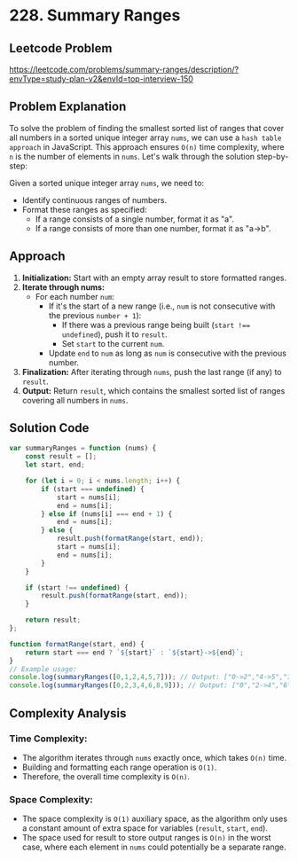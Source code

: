 # 228. Summary Ranges

## Leetcode Problem
https://leetcode.com/problems/summary-ranges/description/?envType=study-plan-v2&envId=top-interview-150

## Problem Explanation
To solve the problem of finding the smallest sorted list of ranges that cover all numbers in a sorted unique integer array `nums`, we can use a `hash table approach` in JavaScript. This approach ensures `O(n)` time complexity, where `n` is the number of elements in `nums`. Let's walk through the solution step-by-step:

Given a sorted unique integer array `nums`, we need to:
- Identify continuous ranges of numbers.
- Format these ranges as specified:
    - If a range consists of a single number, format it as "a".
    - If a range consists of more than one number, format it as "a->b".

## Approach
1. **Initialization:** Start with an empty array result to store formatted ranges.
2. **Iterate through nums:**
    - For each number `num`:
        - If it's the start of a new range (i.e., `num` is not consecutive with the previous `number + 1`):
            - If there was a previous range being built (`start !== undefined`), push it to `result`.
            - Set `start` to the current `num`.
        - Update `end` to `num` as long as `num` is consecutive with the previous number.
3. **Finalization:** After iterating through `nums`, push the last range (if any) to `result`.
4. **Output:** Return `result`, which contains the smallest sorted list of ranges covering all numbers in `nums`.

## Solution Code
```javascript
var summaryRanges = function (nums) {
    const result = [];
    let start, end;

    for (let i = 0; i < nums.length; i++) {
        if (start === undefined) {
            start = nums[i];
            end = nums[i];
        } else if (nums[i] === end + 1) {
            end = nums[i];
        } else {
            result.push(formatRange(start, end));
            start = nums[i];
            end = nums[i];
        }
    }

    if (start !== undefined) {
        result.push(formatRange(start, end));
    }

    return result;
};

function formatRange(start, end) {
    return start === end ? `${start}` : `${start}->${end}`;
}
// Example usage:
console.log(summaryRanges([0,1,2,4,5,7])); // Output: ["0->2","4->5","7"]
console.log(summaryRanges([0,2,3,4,6,8,9])); // Output: ["0","2->4","6","8->9"]
```

## Complexity Analysis

### Time Complexity:
- The algorithm iterates through `nums` exactly once, which takes `O(n)` time.
- Building and formatting each range operation is `O(1)`.
- Therefore, the overall time complexity is `O(n)`.
### Space Complexity:
- The space complexity is `O(1)` auxiliary space, as the algorithm only uses a constant amount of extra space for variables (`result`, `start`, `end`).
- The space used for result to store output ranges is `O(n)` in the worst case, where each element in `nums` could potentially be a separate range.
